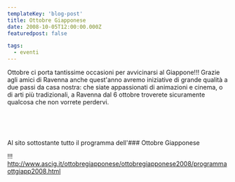```yaml
---
templateKey: 'blog-post'
title: Ottobre Giapponese
date: 2008-10-05T12:00:00.000Z
featuredpost: false

tags:
  - eventi
---
```



Ottobre ci porta tantissime occasioni per avvicinarsi al Giappone!!! Grazie agli amici di Ravenna anche quest'anno avremo iniziative di grande qualità a due passi da casa nostra: che siate appassionati di animazioni e cinema, o di arti più tradizionali, a Ravenna dal 6 ottobre troverete sicuramente qualcosa che non vorrete perdervi. 

   

 

   

 

 Al sito sottostante tutto il programma dell'### Ottobre Giapponese 

!!! http://www.ascig.it/ottobregiapponese/ottobregiapponese2008/programmaottgiapp2008.html